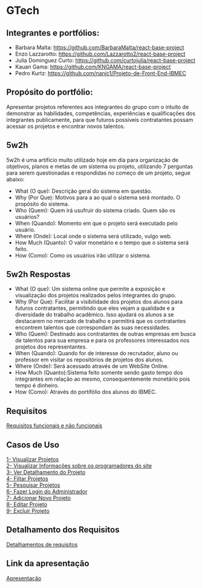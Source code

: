 # GTech

## Integrantes e portfólios:

* Barbara Malta: https://github.com/BarbaraMalta/react-base-project <br>
* Enzo Lazzarotto: https://github.com/Lazzarotto2/react-base-project <br>
* Julia Dominguez Curto: https://github.com/curtojulia/react-base-project <br>
* Kauan Gama: https://github.com/KNGAMA/react-base-project <br>
* Pedro Kurtz: https://github.com/nanic1/Projeto-de-Front-End-IBMEC <br>

## Propósito do portfólio:

Apresentar projetos referentes aos integrantes do grupo com o intuito de demonstrar as habilidades, competências, experiências e qualificações dos integrantes publicamente, para que futuros possíveis contratantes possam acessar os projetos e encontrar novos talentos.

## 5w2h

5w2h é uma artificio muito utilizado hoje em dia para organização de objetivos, planos e metas de um sistema ou projeto, utilizando 7 perguntas para serem questionadas e respondidas no começo de um projeto, segue abaixo:

* What (O que): Descrição geral do sistema em questão.
* Why (Por Que): Motivos para a ao qual o sistema será montado. O propósito do sistema.
* Who (Quem): Quem irá usufruir do sistema criado. Quem são os usuários?
* When (Quando): Momento em que o projeto será executado pelo usuário. 
* Where (Onde): Local onde o sistema será utilizado, vulgo web.
* How Much (Quanto): O valor monetário e o tempo que o sistema será feito.
* How (Como): Como os usuários irão utilizar o sistema.

## 5w2h Respostas

* What (O que): Um sistema online que permite a exposição e visualização dos projetos realizados pelos integrantes do grupo.
* Why (Por Que): Facilitar a visibilidade dos projetos dos alunos para futuros contratantes, permitindo que eles vejam a qualidade e a diversidade do trabalho acadêmico. Isso ajudará os alunos a se destacarem no mercado de trabalho e permitirá que os contratantes encontrem talentos que correspondam às suas necessidades.
* Who (Quem): Destinado aos contratantes de outras empresas em busca de talentos para sua empresa e para os professores interessados nos projetos dos representantes.
* When (Quando): Quando for de interesse do recrutador, aluno ou professor em visitar os repositórios de projetos dos alunos.
* Where (Onde): Será acessado através de um WebSite Online.
* How Much (Quanto):Sistema feito somente sendo gasto tempo dos integrantes em relação ao mesmo, consequentemente monetário pois tempo é dinheiro.
* How (Como): Através do portifólio dos alunos do IBMEC.

## Requisitos
[Requisitos funcionais e não funcionais](https://github.com/nanic1/GTech/blob/main/Casos%20de%20Uso%20e%20Detalhamentos%20de%20Req/Requisitos.md)

## Casos de Uso
[1- Visualizar Projetos](https://github.com/nanic1/GTech/blob/main/Casos%20de%20uso/1-%20Visualizar%20Projetos.md)<br>
[2- Visualizar Informações sobre os programadores do site](https://github.com/nanic1/GTech/blob/main/Casos%20de%20uso/2-%20Visualizar%20Informa%C3%A7%C3%B5es%20sobre%20programadores%20do%20site.md)<br>
[3- Ver Detalhamento do Projeto](https://github.com/nanic1/GTech/blob/main/Casos%20de%20uso/3-%20Ver%20detalhamento%20do%20projeto.md)<br>
[4- Filtar Projetos](https://github.com/nanic1/GTech/blob/main/Casos%20de%20uso/4-%20Filtrar%20Projetos.md)<br>
[5- Pesquisar Projetos](https://github.com/nanic1/GTech/blob/main/Casos%20de%20uso/5-%20Pesquisar%20Projetos.md)<br>
[6- Fazer Login do Administrador](https://github.com/nanic1/GTech/blob/main/Casos%20de%20uso/6-%20Fazer%20Login%20do%20Administrador.md)<br>
[7- Adicionar Novo Projeto](https://github.com/nanic1/GTech/blob/main/Casos%20de%20uso/7-%20Adicionar%20Novo%20Projeto.md)<br>
[8- Editar Projeto](https://github.com/nanic1/GTech/blob/main/Casos%20de%20uso/8-%20Editar%20Projeto.md)<br>
[9- Excluir Projeto](https://github.com/nanic1/GTech/blob/main/Casos%20de%20uso/9-%20Excluir%20Projeto.md)

## Detalhamento dos Requisitos
[Detalhamentos de requisitos](https://github.com/nanic1/GTech/blob/main/Casos%20de%20Uso%20e%20Detalhamentos%20de%20Req/DetalhamentosReq.md)

## Link da apresentação
[Apresentação](https://www.canva.com/design/DAGRsmsYGjA/wt4BSh_M7-hkT_8DS9ElIw/edit?utm_content=DAGRsmsYGjA&utm_campaign=designshare&utm_medium=link2&utm_source=sharebutton)
